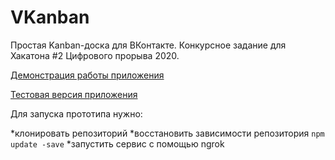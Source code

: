 # VKanban

Простая Kanban-доска для ВКонтакте.
Конкурсное задание для Хакатона #2 Цифрового прорыва 2020.

[Демонстрация работы приложения](https://youtu.be/PHc0_byNTR0)

[Тестовая версия приложения](https://vk.com/app7510781_465494251)

Для запуска прототипа нужно:

*клонировать репозиторий
*восстановить зависимости репозитория ```npm update -save```
*запустить сервис с помощью ngrok
